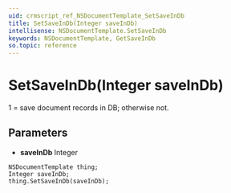 ```yaml
---
uid: crmscript_ref_NSDocumentTemplate_SetSaveInDb
title: SetSaveInDb(Integer saveInDb)
intellisense: NSDocumentTemplate.SetSaveInDb
keywords: NSDocumentTemplate, GetSaveInDb
so.topic: reference
---
```


# SetSaveInDb(Integer saveInDb)

1 = save document records in DB; otherwise not.

## Parameters

* **saveInDb** Integer

```crmscript
NSDocumentTemplate thing;
Integer saveInDb;
thing.SetSaveInDb(saveInDb);
```

